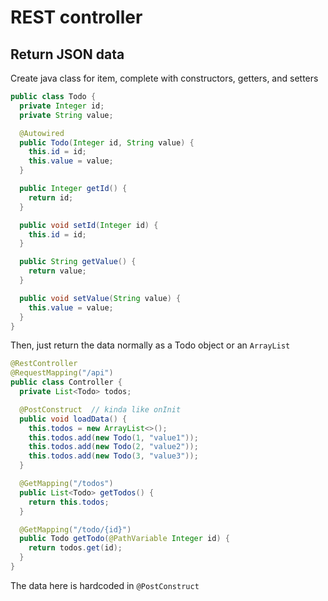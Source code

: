 # REST controller

## Return JSON data

Create java class for item, complete with constructors, getters, and setters
```java
public class Todo {
  private Integer id;
  private String value;

  @Autowired
  public Todo(Integer id, String value) {
    this.id = id;
    this.value = value;
  }

  public Integer getId() {
    return id;
  }

  public void setId(Integer id) {
    this.id = id;
  }

  public String getValue() {
    return value;
  }

  public void setValue(String value) {
    this.value = value;
  }
}
```
Then, just return the data normally as a Todo object or an `ArrayList`
```java
@RestController
@RequestMapping("/api")
public class Controller {
  private List<Todo> todos;

  @PostConstruct  // kinda like onInit
  public void loadData() {
    this.todos = new ArrayList<>();
    this.todos.add(new Todo(1, "value1"));
    this.todos.add(new Todo(2, "value2"));
    this.todos.add(new Todo(3, "value3"));
  }

  @GetMapping("/todos")
  public List<Todo> getTodos() {
    return this.todos;
  }

  @GetMapping("/todo/{id}")
  public Todo getTodo(@PathVariable Integer id) {
    return todos.get(id);
  }
}
```
The data here is hardcoded in `@PostConstruct`